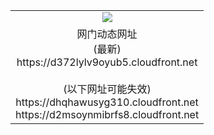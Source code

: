 ﻿<table>
  <tr></tr>
  <tr><td colspan=2 align=center><img src="https://d372lylv9oyub5.cloudfront.net/Up/oGate.jpg" /></td></tr>
  <tr><td colspan=2 align=center>网门动态网址<br/>(最新)
<br>https://d372lylv9oyub5.cloudfront.net
<br/><br/>(以下网址可能失效)
<br>https://dhqhawusyg310.cloudfront.net
<br>https://d2msoynmibrfs8.cloudfront.net
    </td>
  </tr>
</table>
